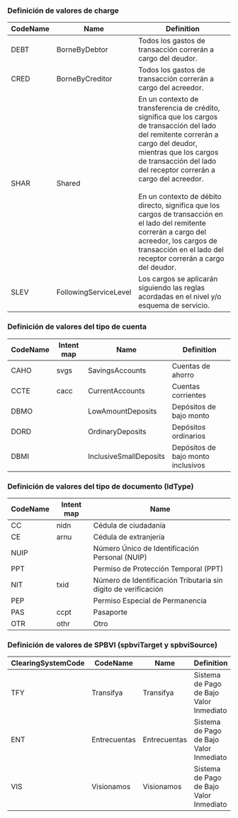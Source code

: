### Definición de valores de charge
| CodeName | Name | Definition |
|----------|------|------------|
| DEBT | BorneByDebtor | Todos los gastos de transacción correrán a cargo del deudor. |
| CRED | BorneByCreditor | Todos los gastos de transacción correrán a cargo del acreedor. |
| SHAR | Shared | En un contexto de transferencia de crédito, significa que los cargos de transacción del lado del remitente correrán a cargo del deudor, mientras que los cargos de transacción del lado del receptor correrán a cargo del acreedor.<br><br>En un contexto de débito directo, significa que los cargos de transacción en el lado del remitente correrán a cargo del acreedor, los cargos de transacción en el lado del receptor correrán a cargo del deudor. |
| SLEV | FollowingServiceLevel | Los cargos se aplicarán siguiendo las reglas acordadas en el nivel y/o esquema de servicio. |


### Definición de valores del tipo de cuenta
| CodeName | Intent map | Name | Definition |
|----------|------------|------|------------|
| CAHO | svgs | SavingsAccounts | Cuentas de ahorro |
| CCTE | cacc | CurrentAccounts | Cuentas corrientes |
| DBMO |  | LowAmountDeposits | Depósitos de bajo monto |
| DORD |  | OrdinaryDeposits | Depósitos ordinarios |
| DBMI |  | InclusiveSmallDeposits | Depósitos de bajo monto inclusivos |

### Definición de valores del tipo de documento (IdType)
| CodeName | Intent map | Name |
|----------|------------|------|
| CC | nidn | Cédula de ciudadanía |
| CE | arnu | Cédula de extranjería |
| NUIP |  | Número Único de Identificación Personal (NUIP) |
| PPT |  | Permiso de Protección Temporal (PPT) |
| NIT | txid | Número de Identificación Tributaria sin dígito de verificación |
| PEP |  | Permiso Especial de Permanencia |
| PAS | ccpt | Pasaporte |
| OTR | othr  | Otro |

### Definición de valores de SPBVI (spbviTarget y spbviSource)
| ClearingSystemCode | CodeName | Name | Definition |
|---------------------|----------|------|------------|
| TFY | Transifya | Transifya | Sistema de Pago de Bajo Valor Inmediato |
| ENT | Entrecuentas | Entrecuentas | Sistema de Pago de Bajo Valor Inmediato |
| VIS | Visionamos | Visionamos | Sistema de Pago de Bajo Valor Inmediato |